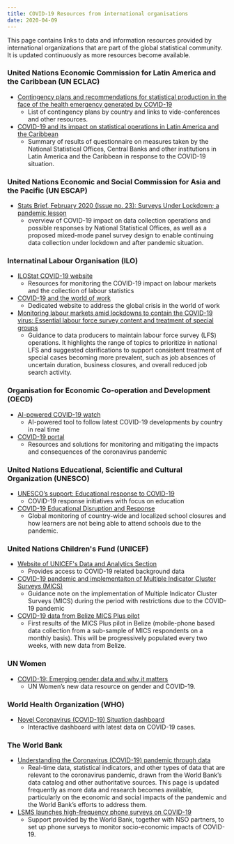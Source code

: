 ```yaml
---
title: COVID-19 Resources from international organisations
date: 2020-04-09
---
```


This page contains links to data and information resources provided by
international organizations that are part of the global statistical community.
It is updated continuously as more resources become available.

### United Nations Economic Commission for Latin America and the Caribbean (UN ECLAC)

- [Contingency plans and recommendations for statistical production in the face of the health emergency generated by COVID-19](https://rtc-cea.cepal.org/en/conectados-rtc/contingency-plans-and-recommendations-statistical-production-face-health-emergency)
  - List of contingency plans by country and links to vide-conferences and other
    resources.
- [COVID-19 and its impact on statistical operations in Latin America and the Caribbean](https://rtc-cea.cepal.org/sites/default/files/rtc_connected/files/COVID_Debriefing_english2%20CEPAL.pdf)
  - Summary of results of questionnaire on measures taken by the National
    Statistical Offices, Central Banks and other institutions in Latin America
    and the Caribbean in response to the COVID-19 situation.

### United Nations Economic and Social Commission for Asia and the Pacific (UN ESCAP)

- [Stats Brief, February 2020 (Issue no. 23): Surveys Under Lockdown; a pandemic lesson](https://www.unescap.org/resources/stats-brief-february-2020-issue-no-23-surveys-under-lockdown-pandemic-lesson)
  - overview of COVID-19 impact on data collection operations and possible
    responses by National Statistical Offices, as well as a proposed mixed-mode
    panel survey design to enable continuing data collection under lockdown and
    after pandemic situation.

### Internatinal Labour Organisation (ILO)

- [ILOStat COVID-19 website](https://ilostat.ilo.org/topics/covid-19/)
  - Resources for monitoring the COVID-19 impact on labour markets and the
    collection of labour statistics
- [COVID-19 and the world of work](https://www.ilo.org/global/topics/coronavirus/lang--en/index.htm)
  - Dedicated website to address the global crisis in the world of work
- [Monitoring labour markets amid lockdowns to contain the COVID-19 virus: Essential labour force survey content and treatment of special groups](https://www.ilo.org/wcmsp5/groups/public/---dgreports/---stat/documents/publication/wcms_741145.pdf)
  - Guidance to data producers to maintain labour force survey (LFS) operations.
    It highlights the range of topics to prioritize in national LFS and
    suggested clarifications to support consistent treatment of special cases
    becoming more prevalent, such as job absences of uncertain duration,
    business closures, and overall reduced job search activity.

### Organisation for Economic Co-operation and Development (OECD)

- [AI-powered COVID-19 watch](https://www.oecd.ai/covid)
  - AI-powered tool to follow latest COVID-19 developments by country in real
    time
- [COVID-19 portal](http://oecd.org/coronavirus/)
  - Resources and solutions for monitoring and mitigating the impacts and
    consequences of the coronavirus pandemic

### United Nations Educational, Scientific and Cultural Organization (UNESCO)

- [UNESCO’s support: Educational response to COVID-19](https://en.unesco.org/themes/education-emergencies/coronavirus-school-closures/support)
  - COVID-19 response initiatives with focus on education
- [COVID-19 Educational Disruption and Response](https://en.unesco.org/covid19/educationresponse)
  - Global monitoring of country-wide and localized school closures and how
    learners are not being able to attend schools due to the pandemic.

### United Nations Children's Fund (UNICEF)

- [Website of UNICEF's Data and Analytics Section](https://data.unicef.org/)
  - Provides access to COVID-19 related background data
- [COVID-19 pandemic and implementaiton of Multiple Indicator Cluster Surveys (MICS)](<https://mics.unicef.org/news_entries/157/COVID-19-PANDEMIC-AND-IMPLEMENTATION-OF-MULTIPLE-INDICATOR-CLUSTER-SURVEYS-(MICS)>)
  - Guidance note on the implementation of Multiple Indicator Cluster Surveys
    (MICS) during the period with restrictions due to the COVID-19 pandemic
- [COVID-19 data from Belize MICS Plus pilot](https://mics.unicef.org/news_entries/159/COVID-19-DATA-FROM-BELIZE-MICS-PLUS-PILOT)
  - First results of the MICS Plus pilot in Belize (mobile-phone based data
    collection from a sub-sample of MICS respondents on a monthly basis). This
    will be progressively populated every two weeks, with new data from Belize.

### UN Women

- [COVID-19: Emerging gender data and why it matters](https://data.unwomen.org/resources/covid-19-emerging-gender-data-and-why-it-matters)
  - UN Women’s new data resource on gender and COVID-19.

### World Health Organization (WHO)

- [Novel Coronavirus (COVID-19) Situation dashboard ](https://experience.arcgis.com/experience/685d0ace521648f8a5beeeee1b9125cd)
  - Interactive dashboard with latest data on COVID-19 cases.

### The World Bank

- [Understanding the Coronavirus (COVID-19) pandemic through data](http://datatopics.worldbank.org/universal-health-coverage/covid19/)
  - Real-time data, statistical indicators, and other types of data that are
    relevant to the coronavirus pandemic, drawn from the World Bank’s data
    catalog and other authoritative sources. This page is updated frequently as
    more data and research becomes available, particularly on the economic and
    social impacts of the pandemic and the World Bank’s efforts to address them.
- [LSMS launches high-frequency phone surveys on COVID-19](http://surveys.worldbank.org/blogs/lsms-launches-high-frequency-phone-surveys-covid-19)
  - Support provided by the World Bank, together with NSO partners, to set up
    phone surveys to monitor socio-economic impacts of COVID-19.
